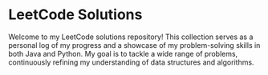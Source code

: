 # LeetCode Solutions
Welcome to my LeetCode solutions repository! This collection serves as a personal log of my progress and a showcase of my problem-solving skills in both Java and Python. My goal is to tackle a wide range of problems, continuously refining my understanding of data structures and algorithms.

